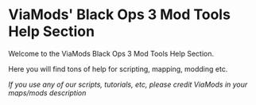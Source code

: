 # ViaMods' Black Ops 3 Mod Tools Help Section
Welcome to the ViaMods Black Ops 3 Mod Tools Help Section.

Here you will find tons of help for scripting, mapping, modding etc.

*If you use any of our scripts, tutorials, etc, please credit ViaMods in your maps/mods description*
